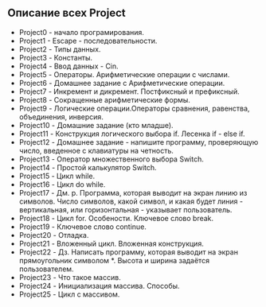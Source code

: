 ## Описание всех Project
* Project0 - начало програмирования.
* Project1 - Escape - последовательности.
* Project2 - Типы данных.
* Project3 - Константы.
* Project4 - Ввод данных - Cin.
* Project5 - Операторы. Арифметические операции с числами.
* Project6 - Домашнее задание с Арифметические операции.
* Project7 - Инкремент и дикремент. Постфиксный и префиксный.
* Project8 - Сокращенные арифметические формы.
* Project9 - Логические операции.Операторы сравнения, равенства, объединения, инверсия.
* Project10 - Домашние задание (кто младше).
* Project11 - Конструкция логического выбора if. Лесенка if - else if.
* Project12 - Домашнее задание - напишите программу, проверяющую число, введенное с клавиатуры на четность.
* Project13 - Оператор множественного выбора Switch.
* Project14 - Простой калькулятор Switch.
* Project15 - Цикл while. 
* Project16 - Цикл do while.
* Project17 - Дм. р. Программа, которая выводит на экран линию из символов. Число символов, какой символ, и какая будет линия - вертикальная, или горизонтальная - указывает пользователь.
* Project18 - Цикл for. Особености. Ключевое слово break. 
* Project19 - Ключевое слово continue.
* Project20 - Отладка.
* Project21 - Вложенный цикл. Вложенная конструкция.
* Project22 - Дз. Написать программу, которая выводит на экран прямоугольник символом *. Высота и ширина задаётся пользователем.
* Project23 - Что такое массив.
* Project24 - Инициализация массива. Способы.
* Project25 - Цикл с массивом.